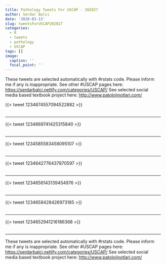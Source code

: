 ```yaml
---
title: Pathology Tweets For USCAP - 202027
author: Serdar Balci
date: '2020-03-13'
slug: tweetsForUSCAP202027
categories:
  - R
  - tweets
  - pathology
  - USCAP
tags: []
image:
  caption: ''
  focal_point: ''
---
```



These tweets are selected automatically with #rstats code. Please inform me if any is inappropriate.
See other #USCAP pages here: https://serdarbalci.netlify.com/categories/USCAP/ 
See selected social media based textbook project here: http://www.patolojinotlari.com/

{{< tweet 1234674557094522882 >}}
<br>
<br>
<hr>
{{< tweet 1234669741425315840 >}}
<br>
<br>
<hr>
{{< tweet 1234585583458095107 >}}
<br>
<br>
<hr>
{{< tweet 1234642776437870597 >}}
<br>
<br>
<hr>
{{< tweet 1234656143139454976 >}}
<br>
<br>
<hr>
{{< tweet 1234658428426973185 >}}
<br>
<br>
<hr>
{{< tweet 1234652941216186368 >}}
<br>
<br>
<hr>


These tweets are selected automatically with #rstats code. Please inform me if any is inappropriate.
See other #USCAP pages here: https://serdarbalci.netlify.com/categories/USCAP/ 
See selected social media based textbook project here: http://www.patolojinotlari.com/
